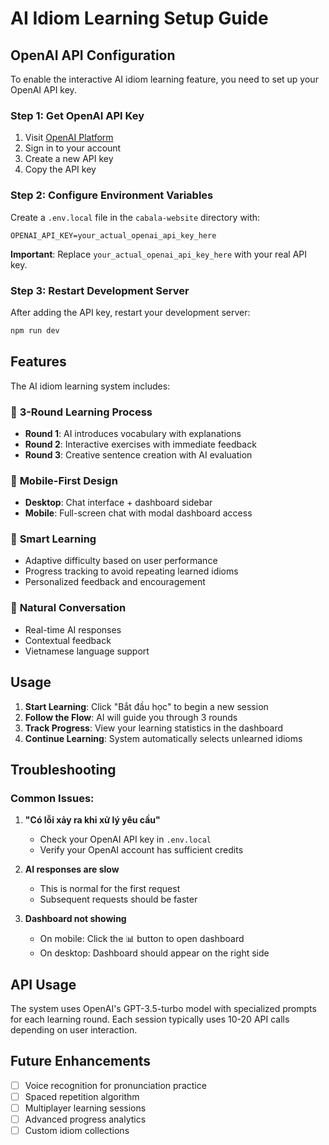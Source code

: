 # AI Idiom Learning Setup Guide

## OpenAI API Configuration

To enable the interactive AI idiom learning feature, you need to set up your OpenAI API key.

### Step 1: Get OpenAI API Key

1. Visit [OpenAI Platform](https://platform.openai.com/api-keys)
2. Sign in to your account
3. Create a new API key
4. Copy the API key

### Step 2: Configure Environment Variables

Create a `.env.local` file in the `cabala-website` directory with:

```env
OPENAI_API_KEY=your_actual_openai_api_key_here
```

**Important**: Replace `your_actual_openai_api_key_here` with your real API key.

### Step 3: Restart Development Server

After adding the API key, restart your development server:

```bash
npm run dev
```

## Features

The AI idiom learning system includes:

### 🔄 **3-Round Learning Process**
- **Round 1**: AI introduces vocabulary with explanations
- **Round 2**: Interactive exercises with immediate feedback
- **Round 3**: Creative sentence creation with AI evaluation

### 📱 **Mobile-First Design**
- **Desktop**: Chat interface + dashboard sidebar
- **Mobile**: Full-screen chat with modal dashboard access

### 🧠 **Smart Learning**
- Adaptive difficulty based on user performance
- Progress tracking to avoid repeating learned idioms
- Personalized feedback and encouragement

### 💬 **Natural Conversation**
- Real-time AI responses
- Contextual feedback
- Vietnamese language support

## Usage

1. **Start Learning**: Click "Bắt đầu học" to begin a new session
2. **Follow the Flow**: AI will guide you through 3 rounds
3. **Track Progress**: View your learning statistics in the dashboard
4. **Continue Learning**: System automatically selects unlearned idioms

## Troubleshooting

### Common Issues:

1. **"Có lỗi xảy ra khi xử lý yêu cầu"**
   - Check your OpenAI API key in `.env.local`
   - Verify your OpenAI account has sufficient credits

2. **AI responses are slow**
   - This is normal for the first request
   - Subsequent requests should be faster

3. **Dashboard not showing**
   - On mobile: Click the 📊 button to open dashboard
   - On desktop: Dashboard should appear on the right side

## API Usage

The system uses OpenAI's GPT-3.5-turbo model with specialized prompts for each learning round. Each session typically uses 10-20 API calls depending on user interaction.

## Future Enhancements

- [ ] Voice recognition for pronunciation practice
- [ ] Spaced repetition algorithm
- [ ] Multiplayer learning sessions
- [ ] Advanced progress analytics
- [ ] Custom idiom collections 